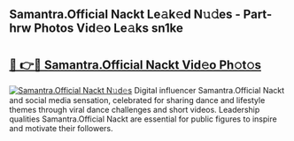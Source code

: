 ## Samantra.Official Nackt Le𝚊k𝚎d N𝚞𝚍es - Part-hrw Photos Vid𝚎o Le𝚊ks sn1ke

# <h2><a href="http://fb9dxam.evod.top/?m=Samantra.Official+Nackt">🔗 👉🔴 Samantra.Official Nackt Vid𝚎o Ph𝚘t𝚘s</a></h2>

[![Samantra.Official Nackt N𝚞d𝚎s](https://i.imgur.com/8V9OHl7.gif)](http://fb9dxam.evod.top/?m=Samantra.Official+Nackt)
Digital influencer Samantra.Official Nackt and social media sensation, celebrated for sharing dance and lifestyle themes through viral dance challenges and short videos. Leadership qualities Samantra.Official Nackt are essential for public figures to inspire and motivate their followers. 
